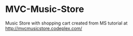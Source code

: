# MVC-Music-Store
Music Store with shopping cart created from MS tutorial at http://mvcmusicstore.codeplex.com/
